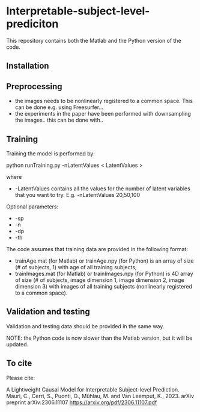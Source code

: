 # Interpretable-subject-level-prediciton

This repository contains both the Matlab and the Python version of the code. 


## Installation

## Preprocessing

- the images needs to be nonlinearly registered to a common space. This can be done e.g. using Freesurfer...
- the experiments in the paper have been performed with downsampling the images.. this can be done with..

## Training

Training the model is performed by:

python runTraining.py -nLatentValues < LatentValues >

where 

- -LatentValues contains all the values for the number of latent variables that you want to try. E.g. -nLatentValues 20,50,100

Optional parameters:
- -sp
- -n
- -dp
- -th


The code assumes that training data are provided in the following format: 
- trainAge.mat (for Matlab) or trainAge.npy (for Python) is an array of size (# of subjects, 1) with age of all training subjects;
- trainImages.mat (for Matlab) or trainImages.npy (for Python) is 4D array of size (# of subjects, image dimension 1, image dimension 2, image dimension 3) with images of all training subjects (nonlinearly registered to a common space).

## Validation and testing



Validation and testing data should be provided in the same way. 

NOTE: the Python code is now slower than the Matlab version, but it will be updated.

## To cite 
Please cite:

A Lightweight Causal Model for Interpretable Subject-level Prediction. Mauri, C., Cerri, S., Puonti, O., Mühlau, M. and Van Leemput, K., 2023. arXiv preprint arXiv:2306.11107
https://arxiv.org/pdf/2306.11107.pdf


  

  
